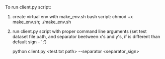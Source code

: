 To run client.py script:
 1. create virtual env with make_env.sh bash script: chmod +x make_env.sh; ./make_env.sh 
 2. run client.py script with proper command line arguments
    (set test dataset file path, and separator beetween x's and y's, if is different than default sign -  ';')
 
    python client.py <test.txt path> --separator <separator_sign>



